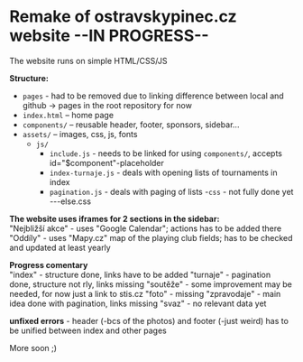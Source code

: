# Remake of ostravskypinec.cz website --IN PROGRESS--
The website runs on simple HTML/CSS/JS  

**Structure:**  
- `pages` - had to be removed due to linking difference between local and github -> pages in the root repository for now
- `index.html` – home page 
- `components/` – reusable header, footer, sponsors, sidebar...  
- `assets/` – images, css, js, fonts  
  - `js/`  
      - `include.js` - needs to be linked for using `components/`, accepts id="$component"-placeholder
      - `index-turnaje.js` - deals with opening lists of tournaments in index
      - `pagination.js` - deals with paging of lists 
  -`css` - not fully done yet ---else.css
  
**The website uses iframes for 2 sections in the sidebar:**  
  "Nejbližší akce" - uses "Google Calendar"; actions has to be added there  
  "Oddíly" - uses "Mapy.cz" map of the playing club fields; has to be checked and updated at least yearly

**Progress comentary**  
  "index" - structure done, links have to be added
  "turnaje" - pagination done, structure not rly, links missing
  "soutěže" - some improvement may be needed, for now just a link to stis.cz
  "foto" - missing
  "zpravodaje" - main idea done with pagination, links missing
  "svaz" - no relevant data yet  

**unfixed errors** - header (-bcs of the photos) and footer (-just weird) has to be unified between index and other pages
  
More soon ;)
